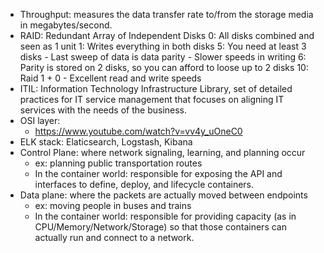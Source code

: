 - Throughput:  measures the data transfer rate to/from the storage media in megabytes/second.
- RAID: Redundant Array of Independent Disks
    0:  All disks combined and seen as 1 unit
    1:  Writes everything in both disks
    5:  You need at least 3 disks
        - Last sweep of data is data parity
        - Slower speeds in writing
    6:  Parity is stored on 2 disks, so you can afford to loose up to 2 disks
    10: Raid 1 + 0
        - Excellent read and write speeds
- ITIL:  Information Technology Infrastructure Library, set of detailed practices for IT service management that focuses on aligning IT services with the needs of the business.
- OSI layer:
    - https://www.youtube.com/watch?v=vv4y_uOneC0
- ELK stack:  Elaticsearch, Logstash, Kibana
- Control Plane:  where network signaling, learning, and planning occur
    - ex:  planning public transportation routes
    - In the container world:  responsible for exposing the API and interfaces to define, deploy, and lifecycle containers.
- Data plane:  where the packets are actually moved between endpoints 
    - ex: moving people in buses and trains
    - In the container world:   responsible for providing capacity (as in CPU/Memory/Network/Storage) so that those containers can actually run and connect to a network.
